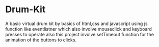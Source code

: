 # Drum-Kit
A basic virtual drum kit by basics of html,css and javascript using js function like eventlistner which also involve mouseclick and keyboard presses to operate also this project involve setTimeout function for the animation of the buttons to clicks.
